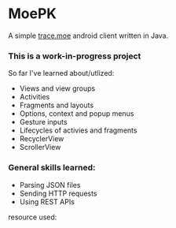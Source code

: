 # MoePK
A simple [trace.moe](https://trace.moe/) android client written in Java.

### This is a work-in-progress project
So far I've learned about/utlized:
- Views and view groups
- Activities
- Fragments and layouts
- Options, context and popup menus
- Gesture inputs
- Lifecycles of activies and fragments
- RecyclerView
- ScrollerView

### General skills learned:
- Parsing JSON files
- Sending HTTP requests
- Using REST APIs

resource used: 
